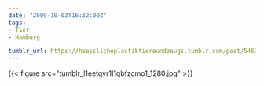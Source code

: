```yaml
---
date: "2009-10-03T16:32:00Z"
tags:
- Tier
- Hamburg

tumblr_url: https://haesslicheplastiktiereundzeugs.tumblr.com/post/546294196
---
```

{{< figure src="tumblr_l1eetgyr1I1qbfzcmo1_1280.jpg" >}}

